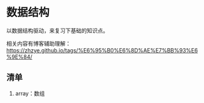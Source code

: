 # 数据结构

以数据结构驱动，来复习下基础的知识点。

相关内容有博客辅助理解：https://zhzye.github.io/tags/%E6%95%B0%E6%8D%AE%E7%BB%93%E6%9E%84/

## 清单

1. array：数组
